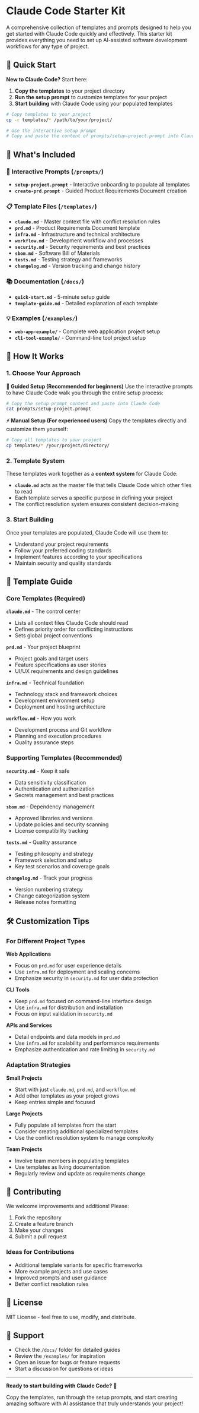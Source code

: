 # Claude Code Starter Kit

A comprehensive collection of templates and prompts designed to help you get started with Claude Code quickly and effectively. This starter kit provides everything you need to set up AI-assisted software development workflows for any type of project.

## 🚀 Quick Start

**New to Claude Code?** Start here:

1. **Copy the templates** to your project directory
2. **Run the setup prompt** to customize templates for your project
3. **Start building** with Claude Code using your populated templates

```bash
# Copy templates to your project
cp -r templates/* /path/to/your/project/

# Use the interactive setup prompt
# Copy and paste the content of prompts/setup-project.prompt into Claude Code
```

## 📁 What's Included

### 🎯 Interactive Prompts (`/prompts/`)
- **`setup-project.prompt`** - Interactive onboarding to populate all templates
- **`create-prd.prompt`** - Guided Product Requirements Document creation

### 📋 Template Files (`/templates/`)
- **`claude.md`** - Master context file with conflict resolution rules
- **`prd.md`** - Product Requirements Document template
- **`infra.md`** - Infrastructure and technical architecture
- **`workflow.md`** - Development workflow and processes
- **`security.md`** - Security requirements and best practices
- **`sbom.md`** - Software Bill of Materials
- **`tests.md`** - Testing strategy and frameworks
- **`changelog.md`** - Version tracking and change history

### 📚 Documentation (`/docs/`)
- **`quick-start.md`** - 5-minute setup guide
- **`template-guide.md`** - Detailed explanation of each template

### 💡 Examples (`/examples/`)
- **`web-app-example/`** - Complete web application project setup
- **`cli-tool-example/`** - Command-line tool project setup

## 🎯 How It Works

### 1. Choose Your Approach

**🤖 Guided Setup (Recommended for beginners)**
Use the interactive prompts to have Claude Code walk you through the entire setup process:

```bash
# Copy the setup prompt content and paste into Claude Code
cat prompts/setup-project.prompt
```

**⚡ Manual Setup (For experienced users)**
Copy the templates directly and customize them yourself:

```bash
# Copy all templates to your project
cp templates/* /your/project/directory/
```

### 2. Template System

These templates work together as a **context system** for Claude Code:

- **`claude.md`** acts as the master file that tells Claude Code which other files to read
- Each template serves a specific purpose in defining your project
- The conflict resolution system ensures consistent decision-making

### 3. Start Building

Once your templates are populated, Claude Code will use them to:
- Understand your project requirements
- Follow your preferred coding standards
- Implement features according to your specifications
- Maintain security and quality standards

## 📖 Template Guide

### Core Templates (Required)

**`claude.md`** - The control center
- Lists all context files Claude Code should read
- Defines priority order for conflicting instructions
- Sets global project conventions

**`prd.md`** - Your project blueprint
- Project goals and target users
- Feature specifications as user stories
- UI/UX requirements and design guidelines

**`infra.md`** - Technical foundation
- Technology stack and framework choices
- Development environment setup
- Deployment and hosting architecture

**`workflow.md`** - How you work
- Development process and Git workflow
- Planning and execution procedures
- Quality assurance steps

### Supporting Templates (Recommended)

**`security.md`** - Keep it safe
- Data sensitivity classification
- Authentication and authorization
- Secrets management and best practices

**`sbom.md`** - Dependency management
- Approved libraries and versions
- Update policies and security scanning
- License compatibility tracking

**`tests.md`** - Quality assurance
- Testing philosophy and strategy
- Framework selection and setup
- Key test scenarios and coverage goals

**`changelog.md`** - Track your progress
- Version numbering strategy
- Change categorization system
- Release notes formatting

## 🛠️ Customization Tips

### For Different Project Types

**Web Applications**
- Focus on `prd.md` for user experience details
- Use `infra.md` for deployment and scaling concerns
- Emphasize security in `security.md` for user data protection

**CLI Tools**
- Keep `prd.md` focused on command-line interface design
- Use `infra.md` for distribution and installation
- Focus on input validation in `security.md`

**APIs and Services**
- Detail endpoints and data models in `prd.md`
- Use `infra.md` for scalability and performance requirements
- Emphasize authentication and rate limiting in `security.md`

### Adaptation Strategies

**Small Projects**
- Start with just `claude.md`, `prd.md`, and `workflow.md`
- Add other templates as your project grows
- Keep entries simple and focused

**Large Projects**
- Fully populate all templates from the start
- Consider creating additional specialized templates
- Use the conflict resolution system to manage complexity

**Team Projects**
- Involve team members in populating templates
- Use templates as living documentation
- Regularly review and update as requirements change

## 🤝 Contributing

We welcome improvements and additions! Please:

1. Fork the repository
2. Create a feature branch
3. Make your changes
4. Submit a pull request

### Ideas for Contributions
- Additional template variants for specific frameworks
- More example projects and use cases
- Improved prompts and user guidance
- Better conflict resolution rules

## 📄 License

MIT License - feel free to use, modify, and distribute.

## 💬 Support

- Check the `/docs/` folder for detailed guides
- Review the `/examples/` for inspiration
- Open an issue for bugs or feature requests
- Start a discussion for questions or ideas

---

**Ready to start building with Claude Code?** 🚀

Copy the templates, run through the setup prompts, and start creating amazing software with AI assistance that truly understands your project!